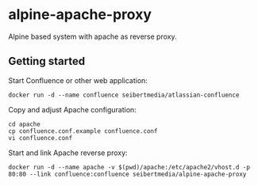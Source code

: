 # alpine-apache-proxy

Alpine based system with apache as reverse proxy.

## Getting started

Start Confluence or other web application:
```
docker run -d --name confluence seibertmedia/atlassian-confluence
```

Copy and adjust Apache configuration:
```
cd apache
cp confluence.conf.example confluence.conf
vi confluence.conf
```

Start and link Apache reverse proxy:
```
docker run -d --name apache -v $(pwd)/apache:/etc/apache2/vhost.d -p 80:80 --link confluence:confluence seibertmedia/alpine-apache-proxy
```
